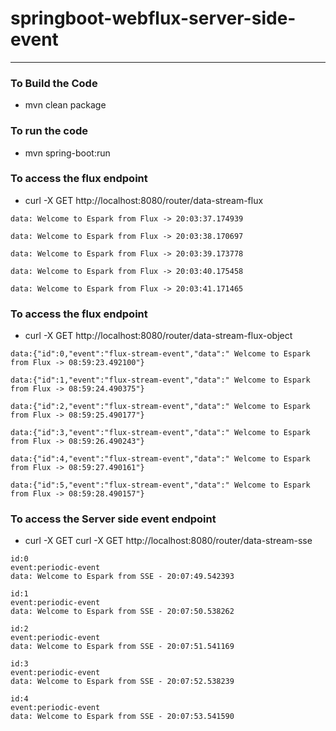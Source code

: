 # springboot-webflux-server-side-event

---

### To Build the Code 
* mvn clean package 

### To run the code 
* mvn spring-boot:run 

### To access the flux endpoint 
* curl -X GET http://localhost:8080/router/data-stream-flux
```    
data: Welcome to Espark from Flux -> 20:03:37.174939

data: Welcome to Espark from Flux -> 20:03:38.170697

data: Welcome to Espark from Flux -> 20:03:39.173778

data: Welcome to Espark from Flux -> 20:03:40.175458

data: Welcome to Espark from Flux -> 20:03:41.171465
```

### To access the flux endpoint
* curl -X GET http://localhost:8080/router/data-stream-flux-object
```
data:{"id":0,"event":"flux-stream-event","data":" Welcome to Espark from Flux -> 08:59:23.492100"}

data:{"id":1,"event":"flux-stream-event","data":" Welcome to Espark from Flux -> 08:59:24.490375"}

data:{"id":2,"event":"flux-stream-event","data":" Welcome to Espark from Flux -> 08:59:25.490177"}

data:{"id":3,"event":"flux-stream-event","data":" Welcome to Espark from Flux -> 08:59:26.490243"}

data:{"id":4,"event":"flux-stream-event","data":" Welcome to Espark from Flux -> 08:59:27.490161"}

data:{"id":5,"event":"flux-stream-event","data":" Welcome to Espark from Flux -> 08:59:28.490157"}
```
### To access the Server side event endpoint 
* curl -X GET curl -X GET http://localhost:8080/router/data-stream-sse
```
id:0
event:periodic-event
data: Welcome to Espark from SSE - 20:07:49.542393

id:1
event:periodic-event
data: Welcome to Espark from SSE - 20:07:50.538262

id:2
event:periodic-event
data: Welcome to Espark from SSE - 20:07:51.541169

id:3
event:periodic-event
data: Welcome to Espark from SSE - 20:07:52.538239

id:4
event:periodic-event
data: Welcome to Espark from SSE - 20:07:53.541590
```